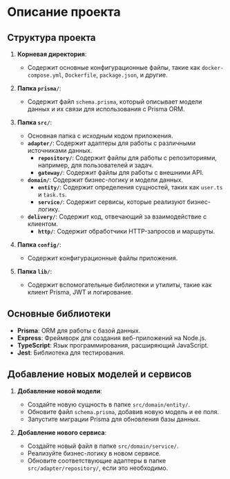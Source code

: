 # Описание проекта

## Структура проекта

1. **Корневая директория**:
   - Содержит основные конфигурационные файлы, такие как `docker-compose.yml`, `Dockerfile`, `package.json`, и другие.

2. **Папка `prisma/`**:
   - Содержит файл `schema.prisma`, который описывает модели данных и их связи для использования с Prisma ORM.

3. **Папка `src/`**:
   - Основная папка с исходным кодом приложения.
   - **`adapter/`**: Содержит адаптеры для работы с различными источниками данных.
     - **`repository/`**: Содержит файлы для работы с репозиториями, например, для пользователей и задач.
     - **`gateway/`**: Содержит файлы для работы с внешними API.
   - **`domain/`**: Содержит бизнес-логику и модели данных.
     - **`entity/`**: Содержит определения сущностей, таких как `user.ts` и `task.ts`.
     - **`service/`**: Содержит сервисы, которые реализуют бизнес-логику.
   - **`delivery/`**: Содержит код, отвечающий за взаимодействие с клиентом.
     - **`http/`**: Содержит обработчики HTTP-запросов и маршруты.

4. **Папка `config/`**:
   - Содержит конфигурационные файлы приложения.

5. **Папка `lib/`**:
   - Содержит вспомогательные библиотеки и утилиты, такие как клиент Prisma, JWT и логирование.

## Основные библиотеки
- **Prisma**: ORM для работы с базой данных.
- **Express**: Фреймворк для создания веб-приложений на Node.js.
- **TypeScript**: Язык программирования, расширяющий JavaScript.
- **Jest**: Библиотека для тестирования.

## Добавление новых моделей и сервисов
1. **Добавление новой модели**:
   - Создайте новую сущность в папке `src/domain/entity/`.
   - Обновите файл `schema.prisma`, добавив новую модель и ее поля.
   - Запустите миграции Prisma для обновления базы данных.

2. **Добавление нового сервиса**:
   - Создайте новый файл в папке `src/domain/service/`.
   - Реализуйте бизнес-логику в новом сервисе.
   - Обновите соответствующие адаптеры в папке `src/adapter/repository/`, если это необходимо.
